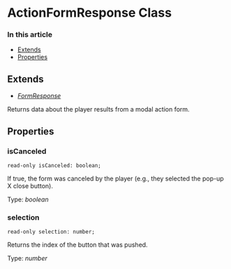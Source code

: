 ActionFormResponse Class
========================

### In this article

- [Extends](#extends)
- [Properties](#properties)

Extends
-------

- [*FormResponse*](FormResponse.md)

Returns data about the player results from a modal action form.

Properties
----------

### isCanceled

`read-only isCanceled: boolean;`

If true, the form was canceled by the player (e.g., they selected the
pop-up X close button).

Type: *boolean*

### selection

`read-only selection: number;`

Returns the index of the button that was pushed.

Type: *number*
